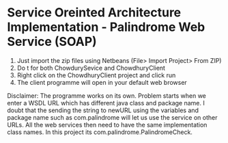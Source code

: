 # Service Oreinted Architecture Implementation - Palindrome Web Service (SOAP) # 

1. Just import the zip files using Netbeans (File> Import Project> From ZIP)
2. Do t for both ChowdurySevice and ChowdhuryClient
3. Right click on the ChowdhuryClient project and click run
4. The client programme will open in your default web browser

Disclaimer:
The programme works on its own. Problem starts when we enter a WSDL URL which has different java class and package name. I doubt that the sending the string to newURL using the variables and package name such as com.palindrome will let us use the service on other URLs. All the web services then need to have the same implementation class names. In this project its com.palindrome.PalindromeCheck.





